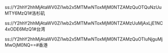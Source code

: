 ss://Y2hhY2hhMjAtaWV0Zi1wb2x5MTMwNToxMjM0NTZAMzQuOTQuNzUuMTY6MzQ1#洛杉矶

ss://Y2hhY2hhMjAtaWV0Zi1wb2x5MTMwNToxMjM0NTZAMzUuMjAxLjE1NC4xODE6MzQ1#台湾

ss://Y2hhY2hhMjAtaWV0Zi1wb2x5MTMwNToxMjM0NTZAMzQuOTIuNjguMjMwOjM0NQ==#香港
